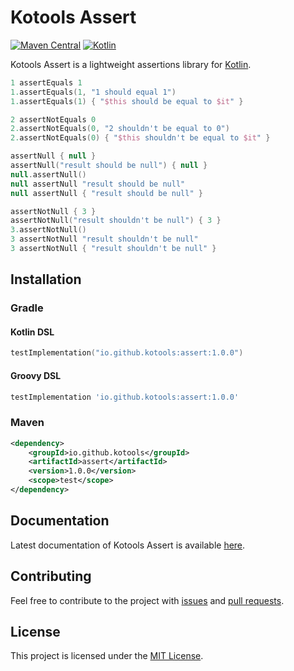 # Kotools Assert

[![Maven Central](https://img.shields.io/maven-central/v/io.github.kotools/assert)](https://search.maven.org/artifact/io.github.kotools/assert)
[![Kotlin](https://img.shields.io/badge/kotlin-1.5.31-blue.svg?logo=kotlin)][kotlin]

Kotools Assert is a lightweight assertions library for [Kotlin].

```kotlin
1 assertEquals 1
1.assertEquals(1, "1 should equal 1")
1.assertEquals(1) { "$this should be equal to $it" }

2 assertNotEquals 0
2.assertNotEquals(0, "2 shouldn't be equal to 0")
2.assertNotEquals(0) { "$this shouldn't be equal to $it" }

assertNull { null }
assertNull("result should be null") { null }
null.assertNull()
null assertNull "result should be null"
null assertNull { "result should be null" }

assertNotNull { 3 }
assertNotNull("result shouldn't be null") { 3 }
3.assertNotNull()
3 assertNotNull "result shouldn't be null"
3 assertNotNull { "result shouldn't be null" }
```

[kotlin]: https://kotlinlang.org

## Installation

### Gradle

#### Kotlin DSL

```kotlin
testImplementation("io.github.kotools:assert:1.0.0")
```

#### Groovy DSL

```groovy
testImplementation 'io.github.kotools:assert:1.0.0'
```

### Maven

```xml
<dependency>
    <groupId>io.github.kotools</groupId>
    <artifactId>assert</artifactId>
    <version>1.0.0</version>
    <scope>test</scope>
</dependency>
```

## Documentation

Latest documentation of Kotools Assert is
available [here](https://kotools.github.io/assert).

## Contributing

Feel free to contribute to the project with
[issues](https://github.com/kotools/assert/issues) and
[pull requests](https://github.com/kotools/assert/pulls).

## License

This project is licensed under the
[MIT License](https://choosealicense.com/licenses/mit).
